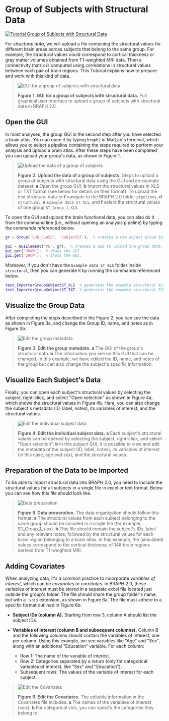 # Group of Subjects with Structural Data

[![Tutorial Group of Subjects with Structural Data](https://img.shields.io/badge/PDF-Download-red?style=flat-square&logo=adobe-acrobat-reader)](tut_gr_st.pdf)

For *structural data*, we will upload a file containing the structural values for different brain areas across subjects that belong to the same group. For example, the structural values could correspond to cortical thickness or gray matter volumes obtained from T1-weighted MRI data. Then a connectivity matrix is computed using correlations in structural values between each pair of brain regions. This Tutorial explains how to prepare and work with this kind of data.

> ![GUI for a group of subjects with structural data](fig01.jpg)
> 
> **Figure 1. GUI for a group of subjects with structural data.**
> Full graphical user interface to upload a group of subjects with structural data in BRAPH 2.0.

## Open the GUI

In most analyses, the group GUI is the second step after you have selected a brain atlas. You can open it by typing `braph2` in MatLab's terminal, which allows you to select a pipeline containing the steps required to perform your analysis and upload a brain atlas. After these steps have been completed you can upload your group's data, as shown in Figure 1.

> ![Upload the data of a group of subjects](fig02.jpg)
> 
> **Figure 2. Upload the data of a group of subjects.**
> Steps to upload a group of subjects with structural data using the GUI and an example dataset:
> **a** Open the group GUI.
> **b** Import the structural values in XLS or TXT format (see below for details on their format).
>	To upload the test structural data:
> **c-f** navigate to the BRAPH 2.0 folder `pipelines`, **d** `structural`, **e** `Example data ST XLS`, and **f** select the structural values of one group `ST_Group_1_XLS`.

To open the GUI and upload the brain functional data, you can also do it from the command line (i.e., without opening an analysis pipeline) by typing the commands referenced below.

```matlab
gr = Group('SUB_CLASS', 'SubjectST');  % creates a new object Group to use functional values for assessing connectivity i.e., SubjectST.

gui = GUIElement('PE', gr);  % creates a GUI to upload the group data.
gui.get('DRAW');  % draws the GUI.
gui.get('SHOW');  % shows the GUI.
```
Moreover, if you don't have the `Example data ST XLS` folder inside `structural`, then you can generate it by running the commands referenced below.

```matlab
test_ImporterGroupSubjectST_XLS  % generates the example structural XLS data folder.
test_ImporterGroupSubjectST_TXT  % generates the example structural TXT data folder.
```

## Visualize the Group Data

After completing the steps described in the Figure 2, you can see the data as shown in Figure 3a, and change the Group ID, name, and notes as in Figure 3b.

> ![Edit the group metadata](fig03.jpg)
> 
> **Figure 3. Edit the group metadata.** 
> **a** The GUI of the group's structural data.
> **b** The information you see on this GUI that can be changed. In this example, we have edited the ID, name, and notes of the group but can also change the subject's specific information.

## Visualize Each Subject's Data

Finally, you can open each subject's structural values by selecting the subject, right-click, and select "Open selection" as shown in Figure 4a, which shows the structural values in Figure 4b. Here, you can also change the subject's metadata (ID, label, notes), its variables of interest, and the structural values.

> ![Edit the individual subject data](fig04.jpg)
> 
> **Figure 4. Edit the individual subject data.** 
> **a** Each subject's structural values can be opened by selecting the subject,  right-click, and select "Open selection".
> **b** In this subject GUI, it is possible to view and edit the metadata of the subject (ID, label, notes), its variables of interest (in this case, age and sex), and the structural values. 

## Preparation of the Data to be Imported

To be able to import structural data into BRAPH 2.0, you need to include the structural values for all subjects in a single file in excel or text format. Below you can see how this file should look like.

> ![Data preparation](fig05.jpg)
>
> **Figure 5. Data preparation.**
> The data organization should follow this format:
> **a** The structural values from each subject belonging to the same group should be included in a single file (for example, ST_Group_1_xlsx). 
> **b** This file should contain the subject's IDs, label and any relevant notes, followed by the structural values for each brain region belonging to a brain atlas. In this example, the (simulated) values correspond to the cortical thickness of 148 brain regions derived from T1-weighted MRI.
 
## Adding Covariates

When analyzing data, it's a common practice to incorporate *variables of interest*, which can be *covariates* or *correlates*. In BRAPH 2.0, these variables of interest must be stored in a separate excel file located just outside the group's folder. The file should share the group folder's name, but with a `.vois` extension, as shown in Figure 6a. The file must adhere to a specific format outlined in Figure 6b:

- **Subject IDs (column A).** Starting from row 3, column A should list the subject IDs.
  
- **Variables of interest (column B and subsequent columns).** Column B and the following columns should contain the variables of interest, one per column. Using this example, we see variables like "Age" and "Sex", along with an additional "Education" variable. For each column:
  - Row 1: The name of the variable of interest.
  - Row 2: Categories separated by a return (only for categorical variables of interest, like "Sex" and "Education").
  - Subsequent rows: The values of the variable of interest for each subject.

> ![Edit the Covariates](fig06.jpg)
>
> **Figure 6. Edit the Covariates.**
> The editable information in the Covariates file includes:
> **a** The names of the variables of interest (vois).
> **b** For categorical vois, you can specify the categories they belong to.

